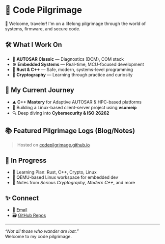 # 👣 Code Pilgrimage

🚀 Welcome, traveler! I'm on a lifelong pilgrimage through the world of systems, firmware, and secure code.

## 🛠️ What I Work On
- 🧩 **AUTOSAR Classic** — Diagnostics (DCM), COM stack
- ⚙️ **Embedded Systems** — Real-time, MCU-focused development
- 🦀 **Rust & C++** — Safe, modern, systems-level programming
- 🔐 **Cryptography** — Learning through practice and curiosity

## 🧭 My Current Journey
- ⛰️ **C++ Mastery** for Adaptive AUTOSAR & HPC-based platforms  
- 🌲 Building a Linux-based client-server project using **vsomeip**  
- 🔍 Deep diving into **Cybersecurity & ISO 26262**

## 📚 Featured Pilgrimage Logs (Blog/Notes)
> Hosted on [codepilgrimage.github.io](https://codepilgrimage.github.io)

## 🌱 In Progress
- 🧠 Learning Plan: Rust, C++, Crypto, Linux
- 🐧 QEMU-based Linux workspace for embedded dev
- 📖 Notes from *Serious Cryptography*, *Modern C++*, and more

## ✨ Connect
- 🔗 [Email](blog.rakuram@gmail.com)
- 🗃️ [GitHub Repos](https://github.com/codepilgrimage)

---

*“Not all those who wander are lost.”*  
Welcome to my code pilgrimage.
